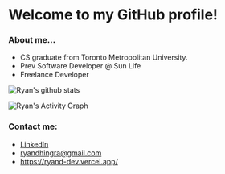 # Welcome to my GitHub profile!

### About me...
* CS graduate from Toronto Metropolitan University.
* Prev Software Developer @ Sun Life
* Freelance Developer
  
![Ryan's github stats](https://github-readme-stats.vercel.app/api?username=RyanDhingra&show_icons=true&bg_color=0492C2&text_color=ffffff&title_color=ffffff&icon_color=ffffff)

![Ryan's Activity Graph](https://github-readme-activity-graph.vercel.app/api/graph?username=RyanDhingra&theme=react-dark)

### Contact me:
* <a href="https://www.linkedin.com/in/ryan-dhingra-82969822b/" target="_blank">LinkedIn</a>
* ryandhingra@gmail.com
* https://ryand-dev.vercel.app/
